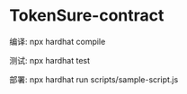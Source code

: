 # TokenSure-contract
 
编译: npx hardhat compile     

测试: npx hardhat test

部署: npx hardhat run scripts/sample-script.js           

